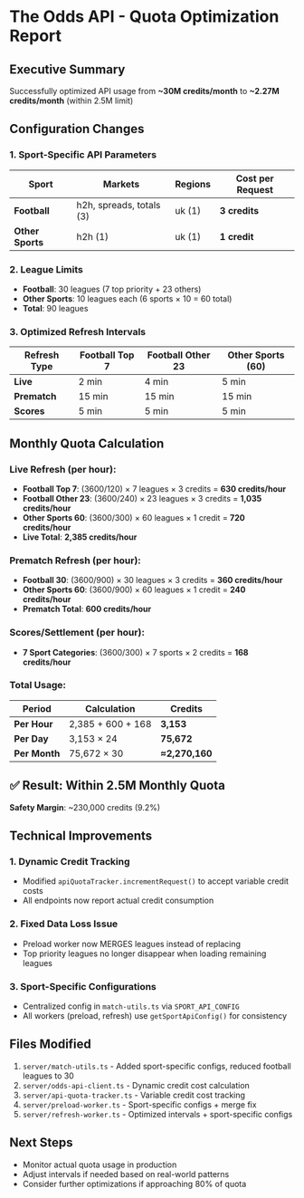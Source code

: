 # The Odds API - Quota Optimization Report

## Executive Summary
Successfully optimized API usage from **~30M credits/month** to **~2.27M credits/month** (within 2.5M limit)

## Configuration Changes

### 1. Sport-Specific API Parameters
| Sport | Markets | Regions | Cost per Request |
|-------|---------|---------|------------------|
| **Football** | h2h, spreads, totals (3) | uk (1) | **3 credits** |
| **Other Sports** | h2h (1) | uk (1) | **1 credit** |

### 2. League Limits
- **Football**: 30 leagues (7 top priority + 23 others)
- **Other Sports**: 10 leagues each (6 sports × 10 = 60 total)
- **Total**: 90 leagues

### 3. Optimized Refresh Intervals
| Refresh Type | Football Top 7 | Football Other 23 | Other Sports (60) |
|--------------|----------------|-------------------|-------------------|
| **Live** | 2 min | 4 min | 5 min |
| **Prematch** | 15 min | 15 min | 15 min |
| **Scores** | 5 min | 5 min | 5 min |

## Monthly Quota Calculation

### Live Refresh (per hour):
- **Football Top 7**: (3600/120) × 7 leagues × 3 credits = **630 credits/hour**
- **Football Other 23**: (3600/240) × 23 leagues × 3 credits = **1,035 credits/hour**
- **Other Sports 60**: (3600/300) × 60 leagues × 1 credit = **720 credits/hour**
- **Live Total**: **2,385 credits/hour**

### Prematch Refresh (per hour):
- **Football 30**: (3600/900) × 30 leagues × 3 credits = **360 credits/hour**
- **Other Sports 60**: (3600/900) × 60 leagues × 1 credit = **240 credits/hour**
- **Prematch Total**: **600 credits/hour**

### Scores/Settlement (per hour):
- **7 Sport Categories**: (3600/300) × 7 sports × 2 credits = **168 credits/hour**

### Total Usage:
| Period | Calculation | Credits |
|--------|-------------|---------|
| **Per Hour** | 2,385 + 600 + 168 | **3,153** |
| **Per Day** | 3,153 × 24 | **75,672** |
| **Per Month** | 75,672 × 30 | **≈2,270,160** |

## ✅ Result: Within 2.5M Monthly Quota
**Safety Margin**: ~230,000 credits (9.2%)

## Technical Improvements

### 1. Dynamic Credit Tracking
- Modified `apiQuotaTracker.incrementRequest()` to accept variable credit costs
- All endpoints now report actual credit consumption

### 2. Fixed Data Loss Issue
- Preload worker now MERGES leagues instead of replacing
- Top priority leagues no longer disappear when loading remaining leagues

### 3. Sport-Specific Configurations
- Centralized config in `match-utils.ts` via `SPORT_API_CONFIG`
- All workers (preload, refresh) use `getSportApiConfig()` for consistency

## Files Modified
1. `server/match-utils.ts` - Added sport-specific configs, reduced football leagues to 30
2. `server/odds-api-client.ts` - Dynamic credit cost calculation
3. `server/api-quota-tracker.ts` - Variable credit cost tracking
4. `server/preload-worker.ts` - Sport-specific configs + merge fix
5. `server/refresh-worker.ts` - Optimized intervals + sport-specific configs

## Next Steps
- Monitor actual quota usage in production
- Adjust intervals if needed based on real-world patterns
- Consider further optimizations if approaching 80% of quota
